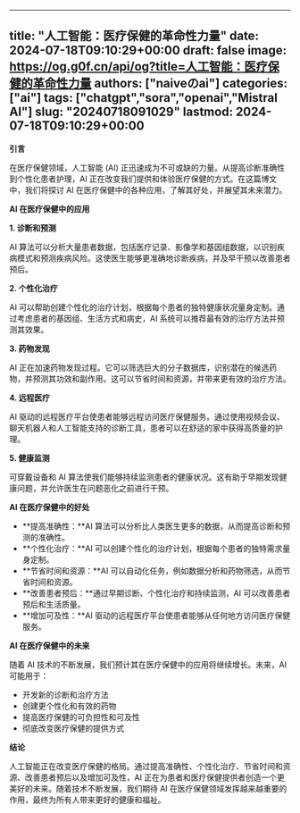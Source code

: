 
---
title: "人工智能：医疗保健的革命性力量"
date: 2024-07-18T09:10:29+00:00
draft: false
image: https://og.g0f.cn/api/og?title=人工智能：医疗保健的革命性力量
authors: ["naiveのai"]
categories: ["ai"]
tags: ["chatgpt","sora","openai","Mistral AI"]
slug: "20240718091029"
lastmod: 2024-07-18T09:10:29+00:00
---
**引言**

在医疗保健领域，人工智能 (AI) 正迅速成为不可或缺的力量。从提高诊断准确性到个性化患者护理，AI 正在改变我们提供和体验医疗保健的方式。在这篇博文中，我们将探讨 AI 在医疗保健中的各种应用，了解其好处，并展望其未来潜力。

**AI 在医疗保健中的应用**

**1. 诊断和预测**

AI 算法可以分析大量患者数据，包括医疗记录、影像学和基因组数据，以识别疾病模式和预测疾病风险。这使医生能够更准确地诊断疾病，并及早干预以改善患者预后。

**2. 个性化治疗**

AI 可以帮助创建个性化的治疗计划，根据每个患者的独特健康状况量身定制。通过考虑患者的基因组、生活方式和病史，AI 系统可以推荐最有效的治疗方法并预测其效果。

**3. 药物发现**

AI 正在加速药物发现过程。它可以筛选巨大的分子数据库，识别潜在的候选药物，并预测其功效和副作用。这可以节省时间和资源，并带来更有效的治疗方法。

**4. 远程医疗**

AI 驱动的远程医疗平台使患者能够远程访问医疗保健服务。通过使用视频会议、聊天机器人和人工智能支持的诊断工具，患者可以在舒适的家中获得高质量的护理。

**5. 健康监测**

可穿戴设备和 AI 算法使我们能够持续监测患者的健康状况。这有助于早期发现健康问题，并允许医生在问题恶化之前进行干预。

**AI 在医疗保健中的好处**

* **提高准确性：**AI 算法可以分析比人类医生更多的数据，从而提高诊断和预测的准确性。
* **个性化治疗：**AI 可以创建个性化的治疗计划，根据每个患者的独特需求量身定制。
* **节省时间和资源：**AI 可以自动化任务，例如数据分析和药物筛选，从而节省时间和资源。
* **改善患者预后：**通过早期诊断、个性化治疗和持续监测，AI 可以改善患者预后和生活质量。
* **增加可及性：**AI 驱动的远程医疗平台使患者能够从任何地方访问医疗保健服务。

**AI 在医疗保健中的未来**

随着 AI 技术的不断发展，我们预计其在医疗保健中的应用将继续增长。未来，AI 可能用于：

* 开发新的诊断和治疗方法
* 创建更个性化和有效的药物
* 提高医疗保健的可负担性和可及性
* 彻底改变医疗保健的提供方式

**结论**

人工智能正在改变医疗保健的格局。通过提高准确性、个性化治疗、节省时间和资源、改善患者预后以及增加可及性，AI 正在为患者和医疗保健提供者创造一个更美好的未来。随着技术不断发展，我们期待 AI 在医疗保健领域发挥越来越重要的作用，最终为所有人带来更好的健康和福祉。